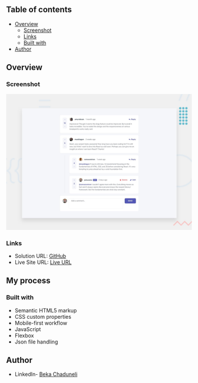 ## Table of contents

- [Overview](#overview)
  - [Screenshot](#screenshot)
  - [Links](#links)
  - [Built with](#built-with)
- [Author](#author)


## Overview

### Screenshot
![screenshot](design/desktop-preview.jpg)


### Links

- Solution URL: [GitHub](https://bekaChaduneli.github.io/interactive-comment-section)
- Live Site URL: [Live URL](https://github.com/bekaChaduneli/interactive-comment-section)

## My process

### Built with

- Semantic HTML5 markup
- CSS custom properties
- Mobile-first workflow
- JavaScript
- Flexbox
- Json file handling

## Author

- LinkedIn- [Beka Chaduneli](https://www.linkedin.com/in/beka-chaduneli-28203422b/)